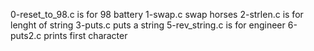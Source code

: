 0-reset_to_98.c is for 98 battery
1-swap.c swap horses
2-strlen.c is for lenght of string
3-puts.c puts a string
5-rev_string.c is for engineer
6-puts2.c prints first character
